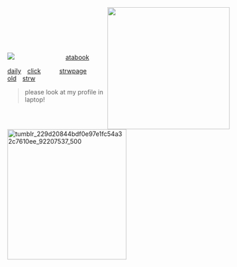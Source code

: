 <img align="right" width="277" src="https://github.com/user-attachments/assets/f451acef-1551-4684-86c3-8d2b30def507" />

##             

    

![](https://komarev.com/ghpvc/?username=2ft-high&label=(⁠🪽⁠)&color=bfbfbf)         [atabook](https://telarune.atabook.org)

[daily](https://arab.org/click-to-help/palestine/)  [click](https://arab.org/click-to-help/palestine/)      [strwpage](https://telarune.straw.page)      [old](https://eyewear.straw.page)  [strw](https://eyewear.straw.page)

> please look at my profile in laptop!

 <img width="270" height="296" alt="tumblr_229d20844bdf0e97e1fc54a32c7610ee_92207537_500" src="https://github.com/user-attachments/assets/4af9a452-c4c6-4d56-9eff-73ea22bc11cd" />



